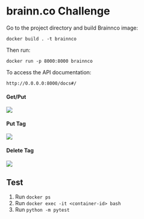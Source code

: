 #  brainn.co Challenge

Go to the project directory and build Brainnco image:

```docker build . -t brainnco```

Then run:

 ```docker run -p 8000:8000 brainnco```   
 
To access the API documentation:
  
 ```http://0.0.0.0:8000/docs#/```

#### Get/Put
![](img/figure1.png)

#### Put Tag
![](img/figure2.png)

#### Delete Tag
![](img/figure3.png)


## Test 
1. Run  ```docker ps```
2. Run ```docker exec -it <container-id> bash  ```
3. Run ```python -m pytest```

